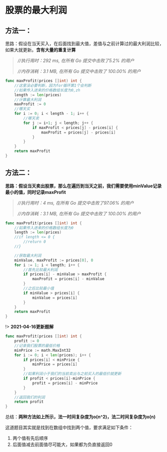 # 股票的最大利润

## 方法一：

思路：假设在当天买入，在后面找到最大值，差值与之前计算过的最大利润比较，如果大就更新。**含有大量的重复计算**

> *//执行用时：292 ms, 在所有 Go 提交中击败了5.2% 的用户*
>
> *//内存消耗：3.1 MB, 在所有 Go 提交中击败了 100.00% 的用户*

```go
func maxProfit(prices []int) int {
	//这里没必要判断，因为for循环第1个会判断
	//如果传入进来的价格数组长度为0,zh
	length := len(prices)
	//计算最大利润
	maxProfit := 0
	//哪天买
	for i := 0; i < length - 1; i++ {
		//哪天卖
		for j := i+1; j < length; j++ {
			if maxProfit < prices[j] - prices[i] {
				maxProfit = prices[j] - prices[i]
			}
		}
	}
	return maxProfit
}
```

## 方法二：

**思路：假设当天卖出股票，那么在遍历到当天之前，我们需要使用minValue记录最小的值，同时记录maxProfit**

> *//执行用时：4 ms, 在所有 Go 提交中击败了97.06% 的用户*
>
> *//内存消耗：3.1 MB, 在所有 Go 提交中击败了 100.00% 的用户*

```go
func maxProfit(prices []int) int {
	//如果传入进来的价格数组长度为0
	length := len(prices)
	//if length <= 0 {
		//return 0
	//}

	//获取最大利润
	minValue, maxProfit := prices[0], 0
	for i := 1; i < length; i++ {
		//首先比较最大利润
		if prices[i] - minValue > maxProfit {
			maxProfit = prices[i] - minValue
		}
		//之后比较最小值
		if minValue > prices[i] {
			minValue = prices[i]
		}
	}
	return maxProfit
}
```

!> **2021-04-16更新题解**
```go
func maxProfit(prices []int) int {
	profit := 0
	//记录我们股票的最低价格
	minPrice := math.MaxInt32
	for i := 0; i < len(prices); i++ {
		if prices[i] < minPrice {
			minPrice = prices[i]
		}
		//如果利润小于我们的当前卖出与之前买入的最低价就更新
		if profit < prices[i]-minPrice {
			profit = prices[i] - minPrice
		}
	}
	//返回我们的利润
	return profit
}
```

总结：**两种方法如上所示，法一时间复杂度为o(n^2)，法二时间复杂度为o(n)**

这道题目其实就是找到在数组中找到两个值，要求满足如下条件：

1. 两个值有先后顺序
2. 后面值减去前面值尽可能大，如果都为负直接返回0